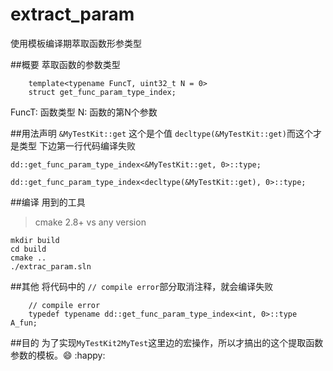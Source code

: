 # extract_param
使用模板编译期萃取函数形参类型

##概要
萃取函数的参数类型

```
	template<typename FuncT, uint32_t N = 0>
	struct get_func_param_type_index;
```
FuncT: 函数类型
N: 函数的第N个参数


##用法声明
`&MyTestKit::get` 这个是个值
`decltype(&MyTestKit::get)`而这个才是类型
下边第一行代码编译失败

```
dd::get_func_param_type_index<&MyTestKit::get, 0>::type;

dd::get_func_param_type_index<decltype(&MyTestKit::get), 0>::type;
```


##编译
用到的工具
> cmake 2.8+
> vs any version

```
mkdir build
cd build
cmake ..
./extrac_param.sln
```

##其他
将代码中的 `// compile error`部分取消注释，就会编译失败

```
	// compile error
	typedef typename dd::get_func_param_type_index<int, 0>::type A_fun;
```


##目的
为了实现`MyTestKit2MyTest`这里边的宏操作，所以才搞出的这个提取函数参数的模板。
​:smile:​ ​:happy:​
